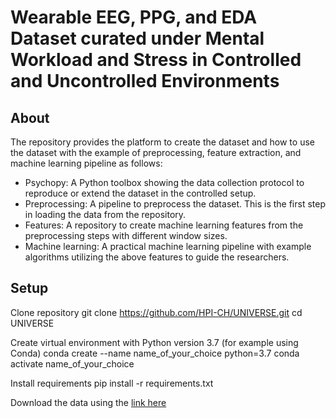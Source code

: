 # Wearable EEG, PPG, and EDA Dataset curated under Mental Workload and Stress in Controlled and Uncontrolled Environments
## About
The repository provides the platform to create the dataset and how to use the dataset with the example of preprocessing, feature extraction, and machine learning pipeline as follows:
- Psychopy: A Python toolbox showing the data collection protocol to reproduce or extend the dataset in the controlled setup.
- Preprocessing: A pipeline to preprocess the dataset. This is the first step in loading the data from the repository.
- Features: A repository to create machine learning features from the preprocessing steps with different window sizes.
- Machine learning: A practical machine learning pipeline with example algorithms utilizing the above features to guide the researchers.
## Setup
Clone repository
git clone https://github.com/HPI-CH/UNIVERSE.git
cd UNIVERSE

Create virtual environment with Python version 3.7 (for example using Conda)
conda create --name name_of_your_choice python=3.7
conda activate name_of_your_choice

Install requirements
pip install -r requirements.txt

Download the data using the [link here](10.5281/zenodo.10371068)
